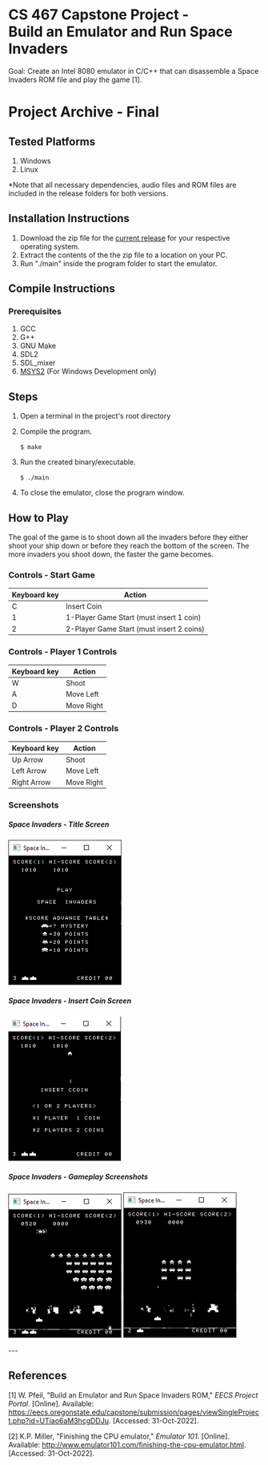 # CS 467 Capstone Project - <br> Build an Emulator and Run Space Invaders

Goal: Create an Intel 8080 emulator in C/C++ that can disassemble a Space Invaders ROM file and play the game [1].

# Project Archive - Final

## Tested Platforms
1. Windows
2. Linux

*Note that all necessary dependencies, audio files and ROM files are included in the release folders for both versions.

## Installation Instructions

1. Download the zip file for the [current release]() for your respective operating system.
2. Extract the contents of the the zip file to a location on your PC.
3. Run "./main" inside the program folder to start the emulator.

## Compile Instructions

### Prerequisites
1. GCC 
2. G++
3. GNU Make
4. SDL2
5. SDL_mixer
6. [MSYS2](https://www.msys2.org/) (For Windows Development only)

## Steps
1. Open a terminal in the project's root directory

2. Compile the program.

   ```
   $ make
   ```

3. Run the created binary/executable.

   ```
   $ ./main
   ```

4. To close the emulator, close the program window.

## How to Play
The goal of the game is to shoot down all the invaders before they either shoot your ship down or before they reach the bottom of the screen. The more invaders you shoot down, the faster the game becomes.

### Controls - Start Game

| Keyboard key | Action                                    |
| ------------ | ----------------------------------------- |
| C            | Insert Coin                               |
| 1            | 1-Player Game Start (must insert 1 coin)  |
| 2            | 2-Player Game Start (must insert 2 coins) |

### Controls - Player 1 Controls

| Keyboard key | Action     |
| ------------ | ---------- |
| W            | Shoot      |
| A            | Move Left  |
| D            | Move Right |

### Controls - Player 2 Controls

| Keyboard key | Action     |
| ------------ | ---------- |
| Up Arrow     | Shoot      |
| Left Arrow   | Move Left  |
| Right Arrow  | Move Right |

### Screenshots

<p align="center">

   ##### Space Invaders - Title Screen <br>
   ![Space Invaders title screen](/img/game-screenshot-0.png?raw=true "Screenshot - Title Screen") <br>

   ##### Space Invaders - Insert Coin Screen <br>
   ![Space Invaders insert coin screen with typo](/img/game-screenshot-3.png?raw=true "Screenshot - Insert Coin Screen") <br>

   ##### Space Invaders - Gameplay Screenshots <br>
   ![Space Invaders in-game screenshot](/img/game-screenshot-1.png?raw=true "Screenshot - Gameplay #1")
   ![Space Invaders in-game screenshot](/img/game-screenshot-2.png?raw=true "Screenshot - Gameplay #2") <br>

</p>
---

## References

[1] W. Pfeil, "Build an Emulator and Run Space Invaders ROM," *EECS Project Portal*. [Online]. Available: https://eecs.oregonstate.edu/capstone/submission/pages/viewSingleProject.php?id=UTiao6aM3hcgDDJu. [Accessed: 31-Oct-2022].

[2] K.P. Miller, "Finishing the CPU emulator," *Emulator 101*. [Online]. Available: http://www.emulator101.com/finishing-the-cpu-emulator.html. [Accessed: 31-Oct-2022].
